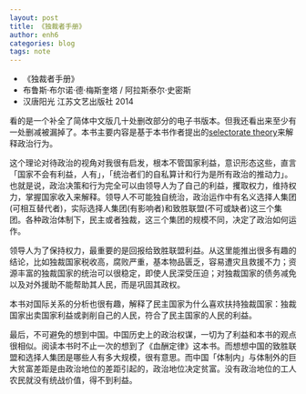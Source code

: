 ```yaml
---
layout: post
title: 《独裁者手册》
author: enh6
categories: blog
tags: note
---
```


- 《独裁者手册》
- 布鲁斯·布尔诺·德·梅斯奎塔 / 阿拉斯泰尔·史密斯
- 汉唐阳光 江苏文艺出版社 2014

看的是一个补全了简体中文版几十处删改部分的电子书版本。但我还看出来至少有一处删减被漏掉了。本书主要内容是基于本书作者提出的[selectorate theory](https://en.wikipedia.org/wiki/Selectorate_theory)来解释政治行为。

这个理论对待政治的视角对我很有启发，根本不管国家利益，意识形态这些，直言「国家不会有利益，人有」，「统治者们的自私算计和行为是所有政治的推动力」。也就是说，政治决策和行为完全可以由领导人为了自己的利益，攫取权力，维持权力，掌握国家收入来解释。领导人不可能独自统治，政治运作中有名义选择人集团(可相互替代者)，实际选择人集团(有影响者)和致胜联盟(不可或缺者)这三个集团。各种政治体制下，民主或者独裁，这三个集团的规模不同，决定了政治如何运作。

领导人为了保持权力，最重要的是回报给致胜联盟利益。从这里能推出很多有趣的结论，比如独裁国家税收高，腐败严重，基本物品匮乏，容易遭灾且救援不力；资源丰富的独裁国家的统治可以很稳定，即使人民深受压迫；对独裁国家的债务减免以及对外援助不能帮助其人民，而是巩固其政权。

本书对国际关系的分析也很有趣，解释了民主国家为什么喜欢扶持独裁国家：独裁国家出卖国家利益或剥削自己的人民，符合了民主国家的人民的利益。

最后，不可避免的想到中国。中国历史上的政治权谋，一切为了利益和本书的观点很相似。阅读本书时不止一次的想到了《血酬定律》这本书。而想想中国的致胜联盟和选择人集团是哪些人有多大规模，很有意思。而中国「体制内」与体制外的巨大贫富差距是由政治地位的差距引起的，政治地位决定贫富。没有政治地位的工人农民就没有统战价值，得不到利益。